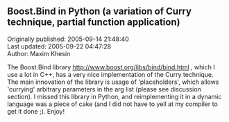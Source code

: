 ## Boost.Bind in Python (a variation of Curry technique, partial function application)  
Originally published: 2005-09-14 21:48:40  
Last updated: 2005-09-22 04:47:28  
Author: Maxim Khesin  
  
The Boost.Bind library
http://www.boost.org/libs/bind/bind.html
, which I use a lot in C++, has a very nice implementation of the Curry technique. The main innovation of the library is usage of 'placeholders', which allows 'currying' arbitrary parameters in the arg list (please see discussion section). I missed this library in Python, and reimplementing it in a dynamic language was a piece of cake (and I did not have to yell at my compiler to get it done ;). Enjoy!